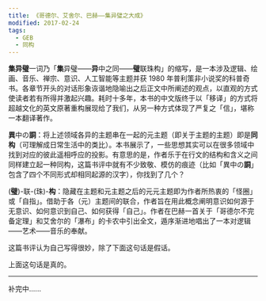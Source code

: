 ```yaml
---
title: 《哥德尔、艾舍尔、巴赫——集异璧之大成》
modified: 2017-02-24
tags:
  - GEB
  - 同构
---
```


**集异璧**一词乃「**集**异璧——**异**中之同——**璧**联珠构」的缩写，是一本涉及逻辑、绘画、音乐、禅宗、意识、人工智能等主题并获 1980 年普利策非小说奖的科普奇书。各章节开头的对话形象诙谐地隐喻出之后正文中所阐述的观点，以直观的方式使读者若有所得并激起兴趣。耗时十多年，本书的中文版终于以「移译」的方式将超越文化的英文原著重构展现给了我们，从另一种方式体现了严复之「信」，堪称一本翻译著作。

**異**中の**詷**：将上述领域各异的主题串在一起的元主题（即关于主题的主题）即是**同构**（可理解成日常生活中的类比）。本书展示了，一些思想其实可以在很多领域中找到对应的彼此遥相呼应的投影。有意思的是，作者乐于在行文的结构和含义之间同样建立起一种同构，这篇书评中就有不少致敬、模仿的痕迹（比如「異中の**詷**」包含了四个不同形式却相同起源的汉字），你找到了几个？

(**璧**)-联-(珠)-**构**：隐藏在主题和元主题之后的元元主题即为作者所热衷的「怪圈」或「自指」。借助于各（元）主题间的联合，作者旨在用此概念阐明意识如何源于无意识、如何意识到自己、如何获得「自己」。作者在巴赫一首关于「哥德尔不完备定理」和艾舍尔的「瀑布」的卡农中引出全文，遁序渐进地唱出了一本对逻辑——艺术——音乐的奉献。

这篇书评认为自己写得很妙，除了下面这句话是假话。

上面这句话是真的。

---

补完中......